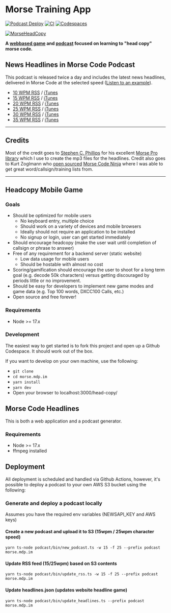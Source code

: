 # Morse Training App
[![Podcast Deploy](https://github.com/mdp/morse.mdp.im/actions/workflows/podcast_cron.yaml/badge.svg)](https://github.com/mdp/morse.mdp.im/actions/workflows/podcast_cron.yaml)
[![CI](https://github.com/mdp/morse.mdp.im/actions/workflows/build.yaml/badge.svg)](https://github.com/mdp/morse.mdp.im/actions/workflows/build.yaml)
[![Codespaces](https://img.shields.io/badge/Codespaces-Launch-brightgreen)](https://github.com/codespaces/new?hide_repo_select=true&ref=main&repo=278430466)

[![MorseHeadCopy](https://user-images.githubusercontent.com/2868/160646418-083953b9-c6f2-4a61-a15b-97e8c863986b.png)](/)

**A [webbased game](https://morse.mdp.im/head-copy) and [podcast](https://morse.mdp.im/news/) focused on learning to "head copy" morse code.**

## News Headlines in Morse Code Podcast

This podcast is released twice a day and includes the latest news headlines, delivered in Morse Code at the selected speed ([Listen to an example](https://tunein.com/podcasts/p1766440/)).

- [10 WPM RSS](https://morse.mdp.im/podcast/rss-10.xml) / [iTunes](https://podcasts.apple.com/us/podcast/news-headlines-in-morse-code-at-10-wpm/id1615630558)
- [15 WPM RSS](https://morse.mdp.im/podcast/rss-15.xml) / [iTunes](https://podcasts.apple.com/us/podcast/news-headlines-in-morse-code-at-15-wpm/id1533526598)
- [20 WPM RSS](https://morse.mdp.im/podcast/rss-20.xml) / [iTunes](https://podcasts.apple.com/us/podcast/news-headlines-in-morse-code-at-20-wpm/id1531399638)
- [25 WPM RSS](https://morse.mdp.im/podcast/rss-25.xml) / [iTunes](https://podcasts.apple.com/us/podcast/news-headlines-in-morse-code-at-25-wpm/id1536964268)
- [30 WPM RSS](https://morse.mdp.im/podcast/rss-30.xml) / [iTunes](https://podcasts.apple.com/us/podcast/news-headlines-in-morse-code-at-30-wpm/id1656007282)
- [35 WPM RSS](https://morse.mdp.im/podcast/rss-35.xml) / [iTunes](https://podcasts.apple.com/us/podcast/news-headlines-in-morse-code-at-35-wpm/id1656007555)

-----

## Credits

Most of the credit goes to [Stephen C. Phillips](https://scphillips.com/) for his excellent [Morse Pro library](https://github.com/scp93ch/morse-pro) which I use to create the mp3 files for the headlines. Credit also goes to Kurt Zoglmann who [open sourced](https://github.com/zoglmannk/Morse-Code-Ninja) [Morse Code Ninja](https://morsecode.ninja/) where I was able to get great word/callsign/training lists from. 

-----

## Headcopy Mobile Game

### Goals

- Should be optimized for mobile users
    - No keyboard entry, multiple choice
    - Should work on a variety of devices and mobile browsers
    - Ideally should not require an application to be installed
    - No signup or login, user can get started immediately
- Should encourage headcopy (make the user wait until completion of callsign or phrase to answer)
- Free of any requirement for a backend server (static website)
    - Low data usage for mobile users
    - Should be hostable with almost no cost
- Scoring/gamification should encourage the user to shoot for a long term goal (e.g. decode
50k characters) versus getting discouraged by periods little or no improvement.
- Should be easy for developers to implement new game modes and game data (e.g. Top 100 words, DXCC100 Calls, etc.)
- Open source and free forever!

### Requirements

- Node >= 17.x

### Development

The easiest way to get started is to fork this project and open up a Github Codespace. It should work out of the box.

If you want to develop on your own machine, use the following:

- `git clone `
- `cd morse.mdp.im`
- `yarn install`
- `yarn dev`
- Open your browser to localhost:3000/head-copy/

## Morse Code Headlines

This is both a web application and a podcast generator.

### Requirements

- Node >= 17.x
- ffmpeg installed

## Deployment

All deployment is scheduled and handled via Github Actions, however, it's possible
to deploy a podcast to your own AWS S3 bucket using the following:

### Generate and deploy a podcast locally

Assumes you have the required env variables (NEWSAPI_KEY and AWS keys)

#### Create a new podcast and upload it to S3 (15wpm / 25wpm character speed)

`yarn ts-node podcast/bin/new_podcast.ts -w 15 -f 25 --prefix podcast morse.mdp.im`

#### Update RSS feed (15/25wpm) based on S3 contents

`yarn ts-node podcast/bin/update_rss.ts -w 15 -f 25 --prefix podcast morse.mdp.im`

#### Update headlines.json (updates website headline game)

`yarn ts-node podcast/bin/update_headlines.ts --prefix podcast morse.mdp.im`
